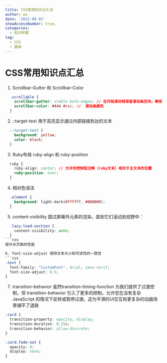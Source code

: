 ```yaml
---
title: CSS常用知识点汇总
author: wx
date: '2022-09-02'
showAccessNumber: true,
categories:
  - 知识积累
tag: 
  - CSS
  - 基础
---
```


# CSS常用知识点汇总

1. Scrollbar-Gutter 和 Scrollbar-Color   
```css
  .scrollable {
    scrollbar-gutter: stable both-edges; // 在开始滚动钱保留滚动条空间，确保布局稳定，防止滚动条出现时的跳动
    scrollbar-color: #444 #ccc; //  滚动条颜色
  }
```

2. ::target-text 用于高亮显示通过内部链接到达的文本
```css
  ::target-text {
    background: yellow;
    color: black;
  }
```

3. Ruby布局 ruby-align 和 ruby-position 
```css
  ruby {
    ruby-align: center; // 允许你控制短注释（ruby文本）相对于主文本的位置
    ruby-position: over;
  }
```

4. 相对色语法
```css
  .element {
    background: light-dark(#ffffff, #000000);
  }
```
5. content-visibility 跳过屏幕外元素的渲染，直到它们滚动到视野中：
```css
  .lazy-load-section {
    content-visibility: auto;
  }
```css
提升长页面的性能

6. font-size-adjust 保持文本大小和可读性的一致性
```css
.text {
  font-family: "CustomFont", Arial, sans-serif;
  font-size-adjust: 0.5;
}
```

7. transition-behavior 虽然transition-timing-function 为我们提供了过渡控制，但 transition-behavior 引入了更多的控制，允许您在没有复杂 JavaScript 的情况下反转或暂停过渡。这为平滑的UI交互和更复杂的动画场景铺平了道路
```css
.card {
  transition-property: opacity, display;
  transition-duration: 0.25s;
  transition-behavior: allow-discrete;
}

.card.fade-out {
  opacity: 0;
  display: none;
}
```